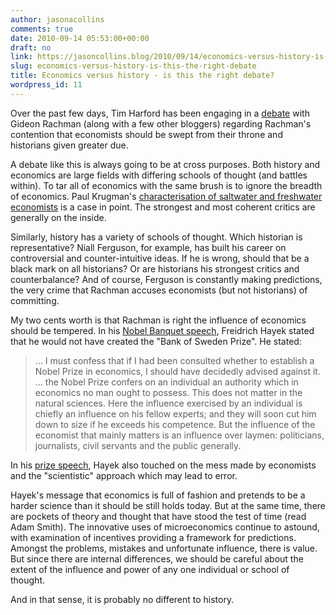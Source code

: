 ```yaml
---
author: jasonacollins
comments: true
date: 2010-09-14 05:53:00+00:00
draft: no
link: https://jasoncollins.blog/2010/09/14/economics-versus-history-is-this-the-right-debate/
slug: economics-versus-history-is-this-the-right-debate
title: Economics versus history - is this the right debate?
wordpress_id: 11
---
```


Over the past few days, Tim Harford has been engaging in a [debate](http://timharford.com/2010/09/models-tell-us-more-than-hindsight/) with Gideon Rachman (along with a few other bloggers) regarding Rachman's contention that economists should be swept from their throne and historians given greater due.

A debate like this is always going to be at cross purposes. Both history and economics are large fields with differing schools of thought (and battles within). To tar all of economics with the same brush is to ignore the breadth of economics. Paul Krugman's [characterisation of saltwater and freshwater economists](http://www.nytimes.com/2009/09/06/magazine/06Economic-t.html?_r=1) is a case in point. The strongest and most coherent critics are generally on the inside.

Similarly, history has a variety of schools of thought. Which historian is representative? Niall Ferguson, for example, has built his career on controversial and counter-intuitive ideas. If he is wrong, should that be a black mark on all historians? Or are historians his strongest critics and counterbalance? And of course, Ferguson is constantly making predictions, the very crime that Rachman accuses economists (but not historians) of committing.

My two cents worth is that Rachman is right the influence of economics should be tempered. In his [Nobel Banquet speech](http://www.nobelprize.org/nobel_prizes/economics/laureates/1974/hayek-speech.html), Freidrich Hayek stated that he would not have created the "Bank of Sweden Prize". He stated:


<blockquote>... I must confess that if I had been   consulted whether to establish a Nobel Prize in economics, I   should have decidedly advised against it. ... the Nobel Prize confers on an   individual an authority which in economics no man ought to   possess. This does not matter in the natural   sciences. Here the influence exercised by an individual is   chiefly an influence on his fellow experts; and they will soon   cut him down to size if he exceeds his competence. But the influence of the economist that   mainly matters is an influence over laymen: politicians,   journalists, civil servants and the public generally.</blockquote>


In his [prize speech](http://www.nobelprize.org/nobel_prizes/economics/laureates/1974/hayek-lecture.html), Hayek also touched on the mess made by economists and the "scientistic" approach which may lead to error.

Hayek's message that economics is full of fashion and pretends to be a harder science than it should be still holds today. But at the same time, there are pockets of theory and thought that have stood the test of time (read Adam Smith). The innovative uses of microeconomics continue to astound, with examination of incentives providing a framework for predictions. Amongst the problems, mistakes and unfortunate influence, there is value. But since there are internal differences, we should be careful about the extent of the influence and power of any one individual or school of thought.

And in that sense, it is probably no different to history.
